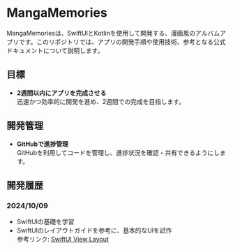 # MangaMemories

MangaMemoriesは、SwiftUIとKotlinを使用して開発する、漫画風のアルバムアプリです。このリポジトリでは、アプリの開発手順や使用技術、参考となる公式ドキュメントについて説明します。

## 目標
- **2週間以内にアプリを完成させる**  
迅速かつ効率的に開発を進め、2週間での完成を目指します。

## 開発管理
- **GitHubで進捗管理**  
GitHubを利用してコードを管理し、進捗状況を確認・共有できるようにします。

## 開発履歴

### 2024/10/09
- SwiftUIの基礎を学習
- SwiftUIのレイアウトガイドを参考に、基本的なUIを試作  
参考リンク: [SwiftUI View Layout](https://developer.apple.com/documentation/swiftui/view-layout)
